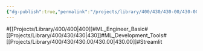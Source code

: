 ```yaml
---
{"dg-publish":true,"permalink":"/projects/library/400/430/430-00/430-00/","noteIcon":"0","created":"2024-02-28T15:40:50.485+09:00","updated":"2024-02-28T15:41:25.501+09:00"}
---
```


#[[Projects/Library/400/400\|400]]#ML_Engineer_Basic#[[Projects/Library/400/430/430\|430]]#ML_Development_Tools#[[Projects/Library/400/430/430.00/430.00\|430.00]]#Streamlit

